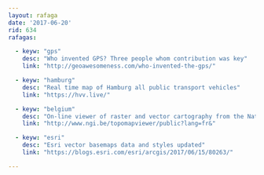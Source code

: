 ```yaml
---
layout: rafaga
date: '2017-06-20'
rid: 634
rafagas:

  - keyw: "gps"
    desc: "Who invented GPS? Three people whom contribution was key"
    link: "http://geoawesomeness.com/who-invented-the-gps/"

  - keyw: "hamburg"
    desc: "Real time map of Hamburg all public transport vehicles"
    link: "https://hvv.live/"

  - keyw: "belgium"
    desc: "On-line viewer of raster and vector cartography from the National Mapping Agency of Belgium"
    link: "http://www.ngi.be/topomapviewer/public?lang=fr&"

  - keyw: "esri"
    desc: "Esri vector basemaps data and styles updated"
    link: "https://blogs.esri.com/esri/arcgis/2017/06/15/80263/"

---
```

